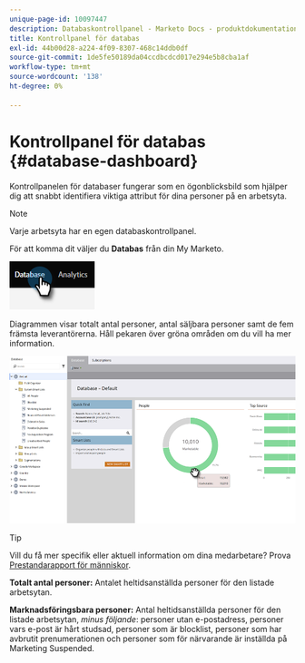 ```yaml
---
unique-page-id: 10097447
description: Databaskontrollpanel - Marketo Docs - produktdokumentation
title: Kontrollpanel för databas
exl-id: 44b00d28-a224-4f09-8307-468c14ddb0df
source-git-commit: 1de5fe50189da04ccdbcdcd017e294e5b8cba1af
workflow-type: tm+mt
source-wordcount: '138'
ht-degree: 0%

---
```


# Kontrollpanel för databas {#database-dashboard}

Kontrollpanelen för databaser fungerar som en ögonblicksbild som hjälper dig att snabbt identifiera viktiga attribut för dina personer på en arbetsyta.

>[!NOTE]
>
>Varje arbetsyta har en egen databaskontrollpanel.

För att komma dit väljer du **Databas** från din My Marketo.

![](assets/database-dashboard-1.png)

Diagrammen visar totalt antal personer, antal säljbara personer samt de fem främsta leverantörerna. Håll pekaren över gröna områden om du vill ha mer information.

![](assets/database-dashboard-2.png)

>[!TIP]
>
>Vill du få mer specifik eller aktuell information om dina medarbetare? Prova [Prestandarapport för människor](/help/marketo/product-docs/reporting/basic-reporting/report-types/people-performance-report.md).

**Totalt antal personer:** Antalet heltidsanställda personer för den listade arbetsytan.

**Marknadsföringsbara personer:** Antal heltidsanställda personer för den listade arbetsytan, _minus följande_: personer utan e-postadress, personer vars e-post är hårt studsad, personer som är blocklist, personer som har avbrutit prenumerationen och personer som för närvarande är inställda på Marketing Suspended.
